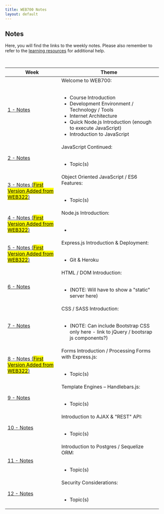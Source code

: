 ```yaml
---
title: WEB700 Notes
layout: default
---
```


## Notes

Here, you will find the links to the weekly notes.  Please also remember to refer to the [learning resources](/web700/resources) for additional help.

<br>

<table>
<thead>
<tr>
<th>Week</th>
<th>Theme</th>
</tr>
</thead>
<tbody>
<tr>
<td><a href="/web700/notes/week01">1 - Notes</a></td>
<td>
Welcome to WEB700:<br><br>
<ul>
  <li>Course Introduction</li>
<li>Development Environment / Technology / Tools</li>
  <li>Internet Architecture</li>
  <li>Quick Node.js Introduction (enough to execute JavaScript)</li>
  <li>Introduction to JavaScript</li>
</ul>
</td>
</tr>
<tr>
<td><a href="/web700/notes/week02">2 - Notes</a></td>
<td>
JavaScript Continued:<br><br>
<ul>
<li>Topic(s)</li>
</ul>
</td>
</tr>
<tr>
  <td><a href="/web700/notes/week03">3 - Notes (<mark>First Version Added from WEB322</mark>)</a></td>
<td>
Object Oriented JavaScript / ES6 Features:<br><br>
<ul>
<li>Topic(s)</li>
</ul>
</td>
</tr>
<tr>
<td><a href="/web700/notes/week04">4 - Notes (<mark>First Version Added from WEB322</mark>)</a></td>
<td>
Node.js Introduction:<br><br>
<ul>
<li></li>
</ul>
</td>
</tr>
<tr>
<td><a href="/web700/notes/week05">5 - Notes (<mark>First Version Added from WEB322</mark>)</a></td>
<td>
Express.js Introduction &amp; Deployment:<br><br>
<ul>
<li>Git &amp; Heroku</li>
</ul>
</td>
</tr>
<tr>
<td><a href="/web700/notes/week06">6 - Notes</a></td>
<td>
HTML / DOM Introduction:<br><br>
<ul>
<li>(NOTE: Will have to show a "static" server here)</li>
</ul>
</td>
</tr>
<tr>
<td><a href="/web700/notes/week07">7 - Notes</a></td>
<td>
CSS / SASS Introduction:<br><br>
<ul>
<li>(NOTE: Can include Bootstrap CSS only here - link to jQuery / bootsrap js components?)</li>
</ul>
</td>
</tr>
<tr>
<td><a href="/web700/notes/week08">8 - Notes (<mark>First Version Added from WEB322</mark>)</a></td>
<td>
Forms Introduction / Processing Forms with Express.js:<br><br>
<ul>
<li>Topic(s)</li>
</ul>
</td>
</tr>
  <tr>
<td><a href="/web700/notes/week09">9 - Notes</a></td>
<td>
Template Engines – Handlebars.js:<br><br>
<ul>
<li>Topic(s)</li>
</ul>
</td>
</tr>
  <tr>
<td><a href="/web700/notes/week10">10 - Notes</a></td>
<td>
Introduction to AJAX & "REST" API:<br><br>
<ul>
<li>Topic(s)</li>
</ul>
</td>
</tr>
    <tr>
<td><a href="/web700/notes/week11">11 - Notes</a></td>
<td>
  Introduction to Postgres / Sequelize ORM:<br><br>
<ul>
  <li>Topic(s)</li>
  </ul>
</td>
</tr>
  <tr>
<td><a href="/web700/notes/week12">12 - Notes</a></td>
<td>
Security Considerations:<br><br>
<ul>
<li>Topic(s)</li>
</ul>  
</td>
</tr>
</tbody>
</table>
